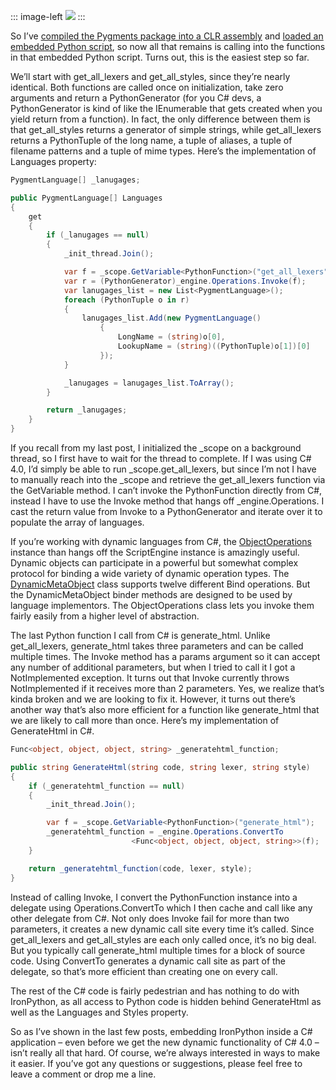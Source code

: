 ::: image-left
[![](http://image.devhawk.net/blog-content/20090812-1010-invoking-python-functions-from-c-without-dynamic/image_thumb.png)](http://image.devhawk.net/blog-content/20090812-1010-invoking-python-functions-from-c-without-dynamic/image_2.png)
:::

So I’ve [compiled the Pygments package into a CLR
assembly](http://devhawk.net/2009/08/10/compiling-python-packages-into-assemblies/)
and [loaded an embedded Python
script](http://devhawk.net/2009/08/11/embedding-python-scripts-in-c-applications/),
so now all that remains is calling into the functions in that embedded
Python script. Turns out, this is the easiest step so far.

We’ll start with get\_all\_lexers and get\_all\_styles, since they’re
nearly identical. Both functions are called once on initialization, take
zero arguments and return a PythonGenerator (for you C\# devs, a
PythonGenerator is kind of like the IEnumerable that gets created when
you yield return from a function). In fact, the only difference between
them is that get\_all\_styles returns a generator of simple strings,
while get\_all\_lexers returns a PythonTuple of the long name, a tuple
of aliases, a tuple of filename patterns and a tuple of mime types.
Here’s the implementation of Languages property:

``` csharp
PygmentLanguage[] _lanugages;

public PygmentLanguage[] Languages
{
    get
    {
        if (_lanugages == null)
        {
            _init_thread.Join();

            var f = _scope.GetVariable<PythonFunction>("get_all_lexers");
            var r = (PythonGenerator)_engine.Operations.Invoke(f);
            var lanugages_list = new List<PygmentLanguage>();
            foreach (PythonTuple o in r)
            {
                lanugages_list.Add(new PygmentLanguage()
                    {
                        LongName = (string)o[0],
                        LookupName = (string)((PythonTuple)o[1])[0]
                    });
            }

            _lanugages = lanugages_list.ToArray();
        }

        return _lanugages;
    }
}
```

If you recall from my last post, I initialized the \_scope on a
background thread, so I first have to wait for the thread to complete.
If I was using C\# 4.0, I’d simply be able to run
\_scope.get\_all\_lexers, but since I’m not I have to manually reach
into the \_scope and retrieve the get\_all\_lexers function via the
GetVariable method. I can’t invoke the PythonFunction directly from C\#,
instead I have to use the Invoke method that hangs off
\_engine.Operations. I cast the return value from Invoke to a
PythonGenerator and iterate over it to populate the array of languages.

If you’re working with dynamic languages from C\#, the
[ObjectOperations](http://ironpython.codeplex.com/SourceControl/changeset/view/57985#760280)
instance than hangs off the ScriptEngine instance is amazingly useful.
Dynamic objects can participate in a powerful but somewhat complex
protocol for binding a wide variety of dynamic operation types. The
[DynamicMetaObject](http://ironpython.codeplex.com/SourceControl/changeset/view/57985#760650)
class supports twelve different Bind operations. But the
DynamicMetaObject binder methods are designed to be used by language
implementors. The ObjectOperations class lets you invoke them fairly
easily from a higher level of abstraction.

The last Python function I call from C\# is generate\_html. Unlike
get\_all\_lexers, generate\_html takes three parameters and can be
called multiple times. The Invoke method has a params argument so it can
accept any number of additional parameters, but when I tried to call it
I got a NotImplemented exception. It turns out that Invoke currently
throws NotImplemented if it receives more than 2 parameters. Yes, we
realize that’s kinda broken and we are looking to fix it. However, it
turns out there’s another way that’s also more efficient for a function
like generate\_html that we are likely to call more than once. Here’s my
implementation of GenerateHtml in C\#.

``` csharp
Func<object, object, object, string> _generatehtml_function;

public string GenerateHtml(string code, string lexer, string style)
{
    if (_generatehtml_function == null)
    {
        _init_thread.Join();

        var f = _scope.GetVariable<PythonFunction>("generate_html");
        _generatehtml_function = _engine.Operations.ConvertTo
                           <Func<object, object, object, string>>(f);
    }

    return _generatehtml_function(code, lexer, style);
}
```

Instead of calling Invoke, I convert the PythonFunction instance into a
delegate using Operations.ConvertTo which I then cache and call like any
other delegate from C\#. Not only does Invoke fail for more than two
parameters, it creates a new dynamic call site every time it’s called.
Since get\_all\_lexers and get\_all\_styles are each only called once,
it’s no big deal. But you typically call generate\_html multiple times
for a block of source code. Using ConvertTo generates a dynamic call
site as part of the delegate, so that’s more efficient than creating one
on every call.

The rest of the C\# code is fairly pedestrian and has nothing to do with
IronPython, as all access to Python code is hidden behind GenerateHtml
as well as the Languages and Styles property.

So as I’ve shown in the last few posts, embedding IronPython inside a
C\# application – even before we get the new dynamic functionality of
C\# 4.0 – isn’t really all that hard. Of course, we’re always interested
in ways to make it easier. If you’ve got any questions or suggestions,
please feel free to leave a comment or drop me a line.
